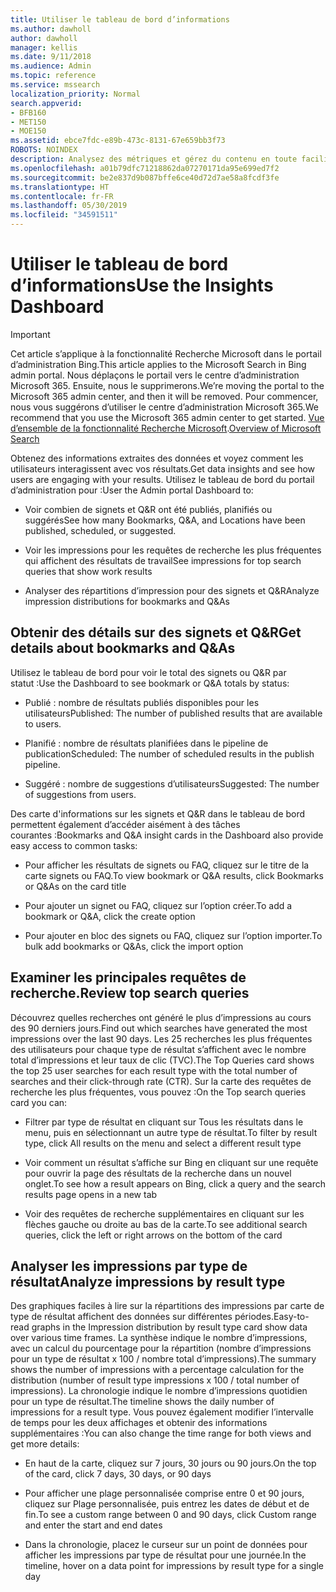 ```yaml
---
title: Utiliser le tableau de bord d’informations
ms.author: dawholl
author: dawholl
manager: kellis
ms.date: 9/11/2018
ms.audience: Admin
ms.topic: reference
ms.service: mssearch
localization_priority: Normal
search.appverid:
- BFB160
- MET150
- MOE150
ms.assetid: ebce7fdc-e89b-473c-8131-67e659bb3f73
ROBOTS: NOINDEX
description: Analysez des métriques et gérez du contenu en toute facilité à partir du tableau de bord disponible dans le portail d’administration de Recherche Microsoft
ms.openlocfilehash: a01b79dfc71218862da07270171da95e699ed7f2
ms.sourcegitcommit: be2e837d9b087bffe6ce40d72d7ae58a8fcdf3fe
ms.translationtype: HT
ms.contentlocale: fr-FR
ms.lasthandoff: 05/30/2019
ms.locfileid: "34591511"
---
```

# <a name="use-the-insights-dashboard"></a><span data-ttu-id="660b5-103">Utiliser le tableau de bord d’informations</span><span class="sxs-lookup"><span data-stu-id="660b5-103">Use the Insights Dashboard</span></span>

> [!IMPORTANT]
> <span data-ttu-id="660b5-104">Cet article s’applique à la fonctionnalité Recherche Microsoft dans le portail d’administration Bing.</span><span class="sxs-lookup"><span data-stu-id="660b5-104">This article applies to the Microsoft Search in Bing admin portal.</span></span> <span data-ttu-id="660b5-105">Nous déplaçons le portail vers le centre d’administration Microsoft 365. Ensuite, nous le supprimerons.</span><span class="sxs-lookup"><span data-stu-id="660b5-105">We’re moving the portal to the Microsoft 365 admin center, and then it will be removed.</span></span> <span data-ttu-id="660b5-106">Pour commencer, nous vous suggérons d’utiliser le centre d’administration Microsoft 365.</span><span class="sxs-lookup"><span data-stu-id="660b5-106">We recommend that you use the Microsoft 365 admin center to get started.</span></span> <span data-ttu-id="660b5-107">[Vue d’ensemble de la fonctionnalité Recherche Microsoft](overview-microsoft-search.md).</span><span class="sxs-lookup"><span data-stu-id="660b5-107">[Overview of Microsoft Search](overview-microsoft-search.md)</span></span>
    
<span data-ttu-id="660b5-108">Obtenez des informations extraites des données et voyez comment les utilisateurs interagissent avec vos résultats.</span><span class="sxs-lookup"><span data-stu-id="660b5-108">Get data insights and see how users are engaging with your results.</span></span> <span data-ttu-id="660b5-109">Utilisez le tableau de bord du portail d’administration pour :</span><span class="sxs-lookup"><span data-stu-id="660b5-109">User the Admin portal Dashboard to:</span></span>
  
- <span data-ttu-id="660b5-110">Voir combien de signets et Q&R ont été publiés, planifiés ou suggérés</span><span class="sxs-lookup"><span data-stu-id="660b5-110">See how many Bookmarks, Q&A, and Locations have been published, scheduled, or suggested.</span></span>
    
- <span data-ttu-id="660b5-111">Voir les impressions pour les requêtes de recherche les plus fréquentes qui affichent des résultats de travail</span><span class="sxs-lookup"><span data-stu-id="660b5-111">See impressions for top search queries that show work results</span></span>
    
- <span data-ttu-id="660b5-112">Analyser des répartitions d’impression pour des signets et Q&R</span><span class="sxs-lookup"><span data-stu-id="660b5-112">Analyze impression distributions for bookmarks and Q&As</span></span>
    
## <a name="get-details-about-bookmarks-and-qas"></a><span data-ttu-id="660b5-113">Obtenir des détails sur des signets et Q&R</span><span class="sxs-lookup"><span data-stu-id="660b5-113">Get details about bookmarks and Q&As</span></span>

<span data-ttu-id="660b5-114">Utilisez le tableau de bord pour voir le total des signets ou Q&R par statut :</span><span class="sxs-lookup"><span data-stu-id="660b5-114">Use the Dashboard to see bookmark or Q&A totals by status:</span></span>
  
- <span data-ttu-id="660b5-115">Publié : nombre de résultats publiés disponibles pour les utilisateurs</span><span class="sxs-lookup"><span data-stu-id="660b5-115">Published: The number of published results that are available to users.</span></span>
    
- <span data-ttu-id="660b5-116">Planifié : nombre de résultats planifiées dans le pipeline de publication</span><span class="sxs-lookup"><span data-stu-id="660b5-116">Scheduled: The number of scheduled results in the publish pipeline.</span></span>
    
- <span data-ttu-id="660b5-117">Suggéré : nombre de suggestions d’utilisateurs</span><span class="sxs-lookup"><span data-stu-id="660b5-117">Suggested: The number of suggestions from users.</span></span>
    
<span data-ttu-id="660b5-118">Des carte d'informations sur les signets et Q&R dans le tableau de bord permettent également d’accéder aisément à des tâches courantes :</span><span class="sxs-lookup"><span data-stu-id="660b5-118">Bookmarks and Q&A insight cards in the Dashboard also provide easy access to common tasks:</span></span>
  
- <span data-ttu-id="660b5-119">Pour afficher les résultats de signets ou FAQ, cliquez sur le titre de la carte signets ou FAQ.</span><span class="sxs-lookup"><span data-stu-id="660b5-119">To view bookmark or Q&A results, click Bookmarks or Q&As on the card title</span></span>
    
- <span data-ttu-id="660b5-120">Pour ajouter un signet ou FAQ, cliquez sur l’option créer.</span><span class="sxs-lookup"><span data-stu-id="660b5-120">To add a bookmark or Q&A, click the create option</span></span>
    
- <span data-ttu-id="660b5-121">Pour ajouter en bloc des signets ou FAQ, cliquez sur l’option importer.</span><span class="sxs-lookup"><span data-stu-id="660b5-121">To bulk add bookmarks or Q&As, click the import option</span></span>
    
## <a name="review-top-search-queries"></a><span data-ttu-id="660b5-122">Examiner les principales requêtes de recherche.</span><span class="sxs-lookup"><span data-stu-id="660b5-122">Review top search queries</span></span>

<span data-ttu-id="660b5-123">Découvrez quelles recherches ont généré le plus d’impressions au cours des 90 derniers jours.</span><span class="sxs-lookup"><span data-stu-id="660b5-123">Find out which searches have generated the most impressions over the last 90 days.</span></span> <span data-ttu-id="660b5-124">Les 25 recherches les plus fréquentes des utilisateurs pour chaque type de résultat s’affichent avec le nombre total d’impressions et leur taux de clic (TVC).</span><span class="sxs-lookup"><span data-stu-id="660b5-124">The Top Queries card shows the top 25 user searches for each result type with the total number of searches and their click-through rate (CTR).</span></span> <span data-ttu-id="660b5-125">Sur la carte des requêtes de recherche les plus fréquentes, vous pouvez :</span><span class="sxs-lookup"><span data-stu-id="660b5-125">On the Top search queries card you can:</span></span>
  
- <span data-ttu-id="660b5-126">Filtrer par type de résultat en cliquant sur Tous les résultats dans le menu, puis en sélectionnant un autre type de résultat.</span><span class="sxs-lookup"><span data-stu-id="660b5-126">To filter by result type, click All results on the menu and select a different result type</span></span>
    
- <span data-ttu-id="660b5-127">Voir comment un résultat s’affiche sur Bing en cliquant sur une requête pour ouvrir la page des résultats de la recherche dans un nouvel onglet.</span><span class="sxs-lookup"><span data-stu-id="660b5-127">To see how a result appears on Bing, click a query and the search results page opens in a new tab</span></span>
    
- <span data-ttu-id="660b5-128">Voir des requêtes de recherche supplémentaires en cliquant sur les flèches gauche ou droite au bas de la carte.</span><span class="sxs-lookup"><span data-stu-id="660b5-128">To see additional search queries, click the left or right arrows on the bottom of the card</span></span>
    
## <a name="analyze-impressions-by-result-type"></a><span data-ttu-id="660b5-129">Analyser les impressions par type de résultat</span><span class="sxs-lookup"><span data-stu-id="660b5-129">Analyze impressions by result type</span></span>

<span data-ttu-id="660b5-130">Des graphiques faciles à lire sur la répartitions des impressions par carte de type de résultat affichent des données sur différentes périodes.</span><span class="sxs-lookup"><span data-stu-id="660b5-130">Easy-to-read graphs in the Impression distribution by result type card show data over various time frames.</span></span> <span data-ttu-id="660b5-131">La synthèse indique le nombre d’impressions, avec un calcul du pourcentage pour la répartition (nombre d’impressions pour un type de résultat x 100 / nombre total d’impressions).</span><span class="sxs-lookup"><span data-stu-id="660b5-131">The summary shows the number of impressions with a percentage calculation for the distribution (number of result type impressions x 100 / total number of impressions).</span></span> <span data-ttu-id="660b5-132">La chronologie indique le nombre d’impressions quotidien pour un type de résultat.</span><span class="sxs-lookup"><span data-stu-id="660b5-132">The timeline shows the daily number of impressions for a result type.</span></span> <span data-ttu-id="660b5-133">Vous pouvez également modifier l’intervalle de temps pour les deux affichages et obtenir des informations supplémentaires :</span><span class="sxs-lookup"><span data-stu-id="660b5-133">You can also change the time range for both views and get more details:</span></span>
  
- <span data-ttu-id="660b5-134">En haut de la carte, cliquez sur 7 jours, 30 jours ou 90 jours.</span><span class="sxs-lookup"><span data-stu-id="660b5-134">On the top of the card, click 7 days, 30 days, or 90 days</span></span>
    
- <span data-ttu-id="660b5-135">Pour afficher une plage personnalisée comprise entre 0 et 90 jours, cliquez sur Plage personnalisée, puis entrez les dates de début et de fin.</span><span class="sxs-lookup"><span data-stu-id="660b5-135">To see a custom range between 0 and 90 days, click Custom range and enter the start and end dates</span></span>
    
- <span data-ttu-id="660b5-136">Dans la chronologie, placez le curseur sur un point de données pour afficher les impressions par type de résultat pour une journée.</span><span class="sxs-lookup"><span data-stu-id="660b5-136">In the timeline, hover on a data point for impressions by result type for a single day</span></span>

  

